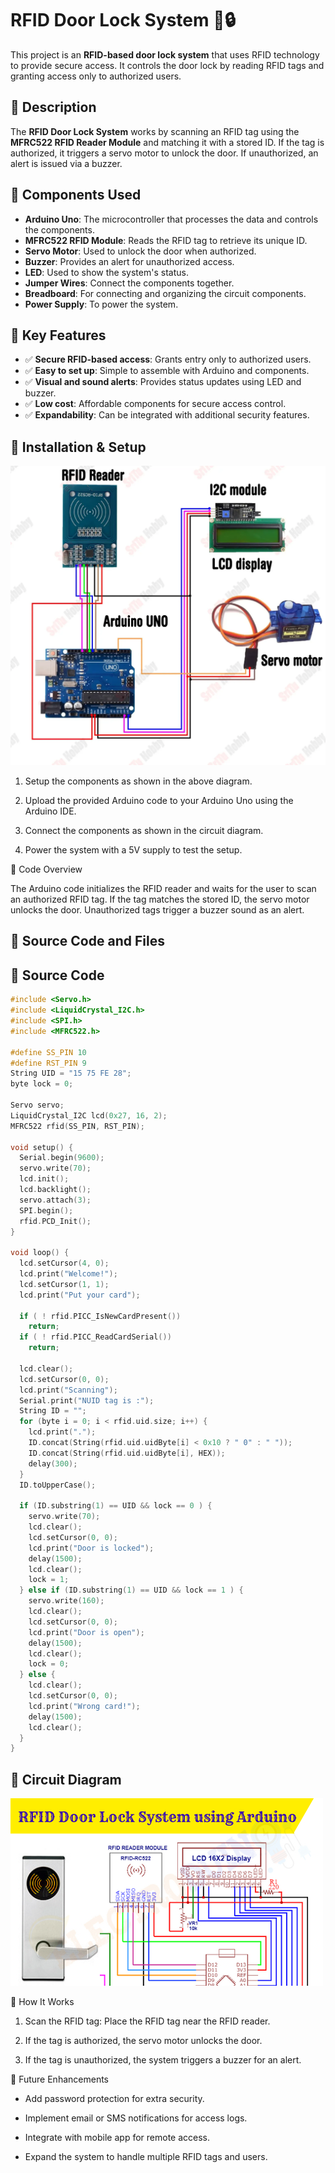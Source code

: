 # RFID Door Lock System 🚪🔒

This project is an **RFID-based door lock system** that uses RFID technology to provide secure access. It controls the door lock by reading RFID tags and granting access only to authorized users.

## 🔹 Description
The **RFID Door Lock System** works by scanning an RFID tag using the **MFRC522 RFID Reader Module** and matching it with a stored ID. If the tag is authorized, it triggers a servo motor to unlock the door. If unauthorized, an alert is issued via a buzzer.

## 🔹 Components Used
- **Arduino Uno**: The microcontroller that processes the data and controls the components.
- **MFRC522 RFID Module**: Reads the RFID tag to retrieve its unique ID.
- **Servo Motor**: Used to unlock the door when authorized.
- **Buzzer**: Provides an alert for unauthorized access.
- **LED**: Used to show the system's status.
- **Jumper Wires**: Connect the components together.
- **Breadboard**: For connecting and organizing the circuit components.
- **Power Supply**: To power the system.

## 🔹 Key Features
- ✅ **Secure RFID-based access**: Grants entry only to authorized users.
- ✅ **Easy to set up**: Simple to assemble with Arduino and components.
- ✅ **Visual and sound alerts**: Provides status updates using LED and buzzer.
- ✅ **Low cost**: Affordable components for secure access control.
- ✅ **Expandability**: Can be integrated with additional security features.

## 🔹 Installation & Setup

![Installation & Setup](rfid.png)

1. Setup the components as shown in the above diagram.

2. Upload the provided Arduino code to your Arduino Uno using the Arduino IDE.


3. Connect the components as shown in the circuit diagram.


4. Power the system with a 5V supply to test the setup.



🔹 Code Overview

The Arduino code initializes the RFID reader and waits for the user to scan an authorized RFID tag. If the tag matches the stored ID, the servo motor unlocks the door. Unauthorized tags trigger a buzzer sound as an alert.


 ## 🔹 Source Code and Files

## 🔹 Source Code

```cpp
#include <Servo.h>
#include <LiquidCrystal_I2C.h>
#include <SPI.h>
#include <MFRC522.h>

#define SS_PIN 10
#define RST_PIN 9
String UID = "15 75 FE 28";
byte lock = 0;

Servo servo;
LiquidCrystal_I2C lcd(0x27, 16, 2);
MFRC522 rfid(SS_PIN, RST_PIN);

void setup() {
  Serial.begin(9600);
  servo.write(70);
  lcd.init();
  lcd.backlight();
  servo.attach(3);
  SPI.begin();
  rfid.PCD_Init();
}

void loop() {
  lcd.setCursor(4, 0);
  lcd.print("Welcome!");
  lcd.setCursor(1, 1);
  lcd.print("Put your card");

  if ( ! rfid.PICC_IsNewCardPresent())
    return;
  if ( ! rfid.PICC_ReadCardSerial())
    return;

  lcd.clear();
  lcd.setCursor(0, 0);
  lcd.print("Scanning");
  Serial.print("NUID tag is :");
  String ID = "";
  for (byte i = 0; i < rfid.uid.size; i++) {
    lcd.print(".");
    ID.concat(String(rfid.uid.uidByte[i] < 0x10 ? " 0" : " "));
    ID.concat(String(rfid.uid.uidByte[i], HEX));
    delay(300);
  }
  ID.toUpperCase();

  if (ID.substring(1) == UID && lock == 0 ) {
    servo.write(70);
    lcd.clear();
    lcd.setCursor(0, 0);
    lcd.print("Door is locked");
    delay(1500);
    lcd.clear();
    lock = 1;
  } else if (ID.substring(1) == UID && lock == 1 ) {
    servo.write(160);
    lcd.clear();
    lcd.setCursor(0, 0);
    lcd.print("Door is open");
    delay(1500);
    lcd.clear();
    lock = 0;
  } else {
    lcd.clear();
    lcd.setCursor(0, 0);
    lcd.print("Wrong card!");
    delay(1500);
    lcd.clear();
  }
}
```

## 🔹 Circuit Diagram
![Circuit Diagram](rfid_dl.png)

🔹 How It Works

   1. Scan the RFID tag: Place the RFID tag near the RFID reader.


   2. If the tag is authorized, the servo motor unlocks the door.


   3. If the tag is unauthorized, the system triggers a buzzer for an alert.



🔹 Future Enhancements

 - Add password protection for extra security.

 - Implement email or SMS notifications for access logs.

 - Integrate with mobile app for remote access.

 - Expand the system to handle multiple RFID tags and users.

